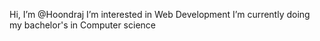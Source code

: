  Hi, I’m @Hoondraj
 I’m interested in Web Development
I’m currently doing my bachelor's in Computer science


<!---
HiteshThahrani/HiteshThahrani is a ✨ special ✨ repository because its `README.md` (this file) appears on your GitHub profile.
You can click the Preview link to take a look at your changes.
--->
